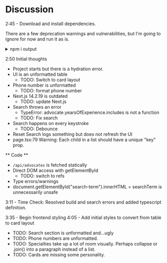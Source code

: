 # Discussion

2:45 - Download and install dependencies.

There are a few deprecation warnings and vulnerabilities, but I'm going to ignore for now and run it as is.

<details>
  <summary>npm i output</summary>

```
npm warn deprecated inflight@1.0.6: This module is not supported, and leaks memory. Do not use it. Check out lru-cache if you want a good and tested way to coalesce async requests by a key value, which is much more comprehensive and powerful.
npm warn deprecated @esbuild-kit/esm-loader@2.6.5: Merged into tsx: https://tsx.is
npm warn deprecated @humanwhocodes/config-array@0.13.0: Use @eslint/config-array instead
npm warn deprecated rimraf@3.0.2: Rimraf versions prior to v4 are no longer supported
npm warn deprecated @esbuild-kit/core-utils@3.3.2: Merged into tsx: https://tsx.is
npm warn deprecated @humanwhocodes/object-schema@2.0.3: Use @eslint/object-schema instead
npm warn deprecated glob@7.2.3: Glob versions prior to v9 are no longer supported
npm warn deprecated eslint@8.57.1: This version is no longer supported. Please see https://eslint.org/version-support for other options.

added 373 packages, and audited 374 packages in 4s

134 packages are looking for funding
  run `npm fund` for details

5 vulnerabilities (4 moderate, 1 critical)
```
</details>

2:50 Initial thoughts

- Project starts but there is a hydration error. 
- UI is an unformatted table
  - TODO: Switch to card layout
- Phone number is unformatted
  - TODO: format phone number
- Next.js 14.2.19 is outdated
  - TODO: update Next.js
- Search throws an error
  - TypeError: advocate.yearsOfExperience.includes is not a function
  - TODO: Fix search
- Search happens on every keystroke
  - TODO: Debounce
- Reset Search logs something but does not refresh the UI
- page.tsx:79 Warning: Each child in a list should have a unique "key" prop.

** Code **
- `/api/advocates` is fetched statically
- Direct DOM access with getElementById
  - TODO: switch to refs
- Type errors/warnings
- document.getElementById("search-term").innerHTML = searchTerm is unnecessarily unsafe

3:11 - Time Check: Resolved build and search errors and added typescript definition.

3:35 - Begin frontend styling
4:05 - Add initial styles to convert from table to card layout
- TODO: Search section is unformatted and...ugly
- TODO: Phone numbers are unformatted.
- TODO: Specialties take up a lot of room visually. Perhaps collapse or .join() into a paragraph instead of a list.
- TODO: Cards are missing some personality.

